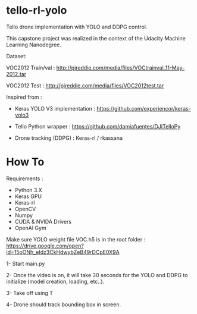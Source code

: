 # tello-rl-yolo
Tello drone implementation with YOLO and DDPG control.

This capstone project was realized in the context of the Udacity Machine Learning Nanodegree.

Dataset:

VOC2012 Train/val : http://pjreddie.com/media/files/VOCtrainval_11-May-2012.tar

VOC2012 Test : http://pjreddie.com/media/files/VOC2012test.tar

Inspired from :

- Keras YOLO V3 implementation : https://github.com/experiencor/keras-yolo3

- Tello Python wrapper : https://github.com/damiafuentes/DJITelloPy

- Drone tracking (DDPG) : Keras-rl / rkassana

# How To #

Requirements :
- Python 3.X
- Keras GPU
- Keras-rl
- OpenCV
- Numpy
- CUDA & NVIDA Drivers
- OpenAI Gym

Make sure YOLO weight file VOC.h5 is in the root folder : https://drive.google.com/open?id=15oONh_eIdz3CkHdwybZeB49rDCpE0X9A


1- Start main.py

2- Once the video is on, it will take 30 seconds for the YOLO and DDPG to initialize (model creation, loading, etc..).

3- Take off using T

4- Drone should track bounding box in screen.

